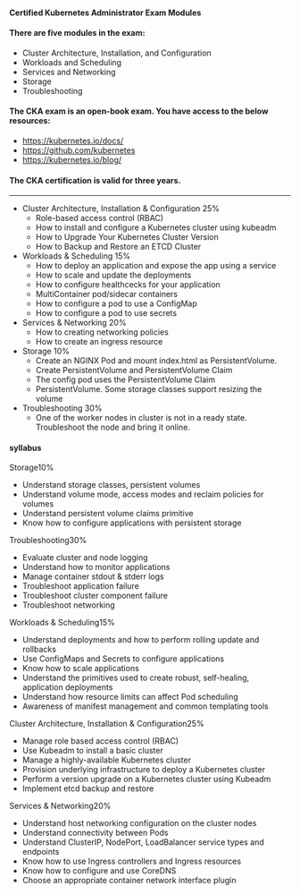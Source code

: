 #### Certified Kubernetes Administrator Exam Modules
#### There are five modules in the exam:

- Cluster Architecture, Installation, and Configuration
- Workloads and Scheduling
- Services and Networking
- Storage
- Troubleshooting

#### The CKA exam is an open-book exam. You have access to the below resources:

- https://kubernetes.io/docs/
- https://github.com/kubernetes
- https://kubernetes.io/blog/

#### The CKA certification is valid for three years.

-----------------------------------------------------------------------------
- Cluster Architecture, Installation & Configuration	25%
     - Role-based access control (RBAC)
     - How to install and configure a Kubernetes cluster using kubeadm
     - How to Upgrade Your Kubernetes Cluster Version
     - How to Backup and Restore an ETCD Cluster
- Workloads & Scheduling	15% 
     - How to deploy an application and expose the app using a service
     - How to scale and update the deployments
     - How to configure healthcecks for your application
     - MultiContainer pod/sidecar containers
     - How to configure a pod to use a ConfigMap
     - How to configure a pod to use secrets
- Services & Networking	20% 
     - How to creating networking policies
     - How to create an ingress resource
- Storage	10% 
     - Create an NGINX Pod and mount index.html as PersistentVolume.
     - Create PersistentVolume and PersistentVolume Claim
     - The config pod uses the PersistentVolume Claim
     - PersistentVolume. Some storage classes support resizing the volume
- Troubleshooting	30%
     - One of the worker nodes in cluster is not in a ready state. Troubleshoot the node and bring it online.

#### syllabus

Storage10%
  - Understand storage classes, persistent volumes
  - Understand volume mode, access modes and reclaim policies for volumes
  - Understand persistent volume claims primitive
  - Know how to configure applications with persistent storage

Troubleshooting30%
  - Evaluate cluster and node logging
  - Understand how to monitor applications
  - Manage container stdout & stderr logs
  - Troubleshoot application failure
  - Troubleshoot cluster component failure
  - Troubleshoot networking

Workloads & Scheduling15%
  - Understand deployments and how to perform rolling update and rollbacks
  - Use ConfigMaps and Secrets to configure applications 
  - Know how to scale applications
  - Understand the primitives used to create robust, self-healing, application deployments
  - Understand how resource limits can affect Pod scheduling
  - Awareness of manifest management and common templating tools

Cluster Architecture, Installation & Configuration25%
  - Manage role based access control (RBAC)
  - Use Kubeadm to install a basic cluster
  - Manage a highly-available Kubernetes cluster
  - Provision underlying infrastructure to deploy a Kubernetes cluster
  - Perform a version upgrade on a Kubernetes cluster using Kubeadm
  - Implement etcd backup and restore

Services & Networking20%
  - Understand host networking configuration on the cluster nodes
  - Understand connectivity between Pods
  - Understand ClusterIP, NodePort, LoadBalancer service types and endpoints
  - Know how to use Ingress controllers and Ingress resources
  - Know how to configure and use CoreDNS
  - Choose an appropriate container network interface plugin
  
